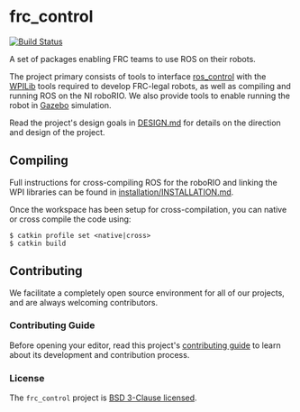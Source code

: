 # frc_control

[![Build Status](https://travis-ci.com/uwreact/frc_control.svg?branch=melodic-devel)](https://travis-ci.com/uwreact/frc_control)

A set of packages enabling FRC teams to use ROS on their robots.

The project primary consists of tools to interface [ros_control](http://wiki.ros.org/ros_control) with the [WPILib](https://github.com/wpilibsuite/allwpilib) tools required to develop FRC-legal robots, as well as compiling and running ROS on the NI roboRIO.
We also provide tools to enable running the robot in [Gazebo](http://gazebosim.org/) simulation.

Read the project's design goals in [DESIGN.md](DESIGN.md) for details on the direction and design of the project.

## Compiling

Full instructions for cross-compiling ROS for the roboRIO and linking the WPI libraries can be found in [installation/INSTALLATION.md](installation/INSTALLATION.md).

Once the workspace has been setup for cross-compilation, you can native or cross compile the code using:

    $ catkin profile set <native|cross>
    $ catkin build

## Contributing

We facilitate a completely open source environment for all of our projects, and are always welcoming contributors.

### Contributing Guide

Before opening your editor, read this project's [contributing guide](CONTRIBUTING.md) to learn about its development and contribution process.

### License

The `frc_control` project is [BSD 3-Clause licensed](LICENSE).
